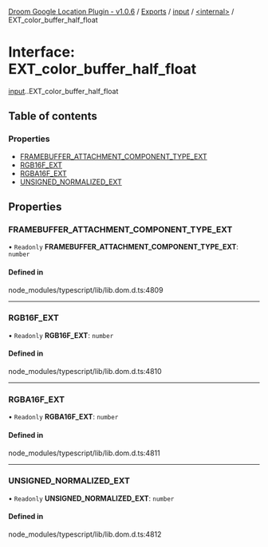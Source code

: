 [Droom Google Location Plugin - v1.0.6](../README.md) / [Exports](../modules.md) / [input](../modules/input.md) / [<internal\>](../modules/input._internal_.md) / EXT\_color\_buffer\_half\_float

# Interface: EXT\_color\_buffer\_half\_float

[input](../modules/input.md).[<internal>](../modules/input._internal_.md).EXT_color_buffer_half_float

## Table of contents

### Properties

- [FRAMEBUFFER\_ATTACHMENT\_COMPONENT\_TYPE\_EXT](input._internal_.EXT_color_buffer_half_float.md#framebuffer_attachment_component_type_ext)
- [RGB16F\_EXT](input._internal_.EXT_color_buffer_half_float.md#rgb16f_ext)
- [RGBA16F\_EXT](input._internal_.EXT_color_buffer_half_float.md#rgba16f_ext)
- [UNSIGNED\_NORMALIZED\_EXT](input._internal_.EXT_color_buffer_half_float.md#unsigned_normalized_ext)

## Properties

### FRAMEBUFFER\_ATTACHMENT\_COMPONENT\_TYPE\_EXT

• `Readonly` **FRAMEBUFFER\_ATTACHMENT\_COMPONENT\_TYPE\_EXT**: `number`

#### Defined in

node_modules/typescript/lib/lib.dom.d.ts:4809

___

### RGB16F\_EXT

• `Readonly` **RGB16F\_EXT**: `number`

#### Defined in

node_modules/typescript/lib/lib.dom.d.ts:4810

___

### RGBA16F\_EXT

• `Readonly` **RGBA16F\_EXT**: `number`

#### Defined in

node_modules/typescript/lib/lib.dom.d.ts:4811

___

### UNSIGNED\_NORMALIZED\_EXT

• `Readonly` **UNSIGNED\_NORMALIZED\_EXT**: `number`

#### Defined in

node_modules/typescript/lib/lib.dom.d.ts:4812
